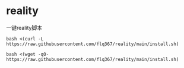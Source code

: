 # reality
一键reality脚本

`bash <(curl -L https://raw.githubusercontent.com/flq367/reality/main/install.sh)`

`bash <(wget -qO- https://raw.githubusercontent.com/flq367/reality/main/install.sh)`
